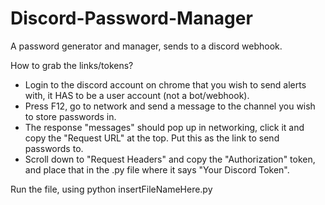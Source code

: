 # Discord-Password-Manager
A password generator and manager, sends to a discord webhook. 

How to grab the links/tokens?
- Login to the discord account on chrome that you wish to send alerts with, it HAS to be a user account (not a bot/webhook).
- Press F12, go to network and send a message to the channel you wish to store passwords in.
- The response "messages" should pop up in networking, click it and copy the "Request URL" at the top. Put this as the link to send passwords to.
- Scroll down to "Request Headers" and copy the "Authorization" token, and place that in the .py file where it says "Your Discord Token".

Run the file, using python insertFileNameHere.py
